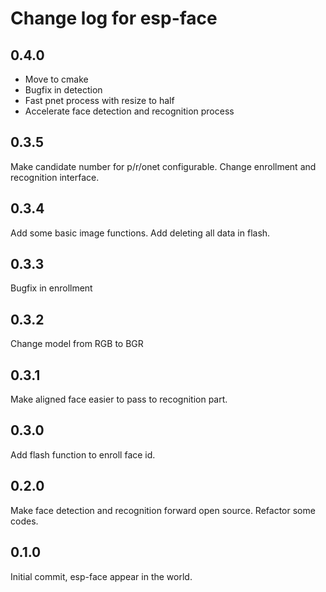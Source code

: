 # Change log for esp-face

## 0.4.0
- Move to cmake
- Bugfix in detection
- Fast pnet process with resize to half
- Accelerate face detection and recognition process

## 0.3.5
Make candidate number for p/r/onet configurable.
Change enrollment and recognition interface.

## 0.3.4
Add some basic image functions.
Add deleting all data in flash.

## 0.3.3
Bugfix in enrollment

## 0.3.2
Change model from RGB to BGR

## 0.3.1
Make aligned face easier to pass to recognition part.

## 0.3.0
Add flash function to enroll face id.

## 0.2.0
Make face detection and recognition forward open source.
Refactor some codes.

## 0.1.0
Initial commit, esp-face appear in the world.
